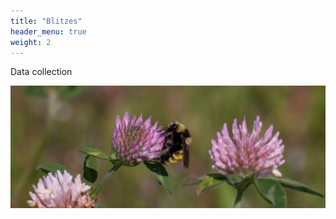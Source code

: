 ```yaml
---
title: "Blitzes"
header_menu: true
weight: 2
---
```


Data collection

![Bombus borealis](images/Bombus-borealis.jpg)
